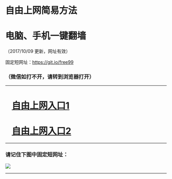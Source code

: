 ﻿# 自由上网简易方法

# 电脑、手机一键翻墙

（2017/10/09 更新，网址有效）

固定短网址：https://git.io/free99

### （微信如打不开，请转到浏览器打开）


***





# &nbsp;&nbsp; <a href="http://ft1439525929.fwq-tz-1001.info/fwqtz01.html?t=100900113672 " target="_blank">自由上网入口1</a>
# &nbsp;&nbsp; <a href="http://ft1750730377.fwq-tz-1002.info/fwqtz02.html?t=100900120860 " target="_blank">自由上网入口2</a>
***

### 请记住下图中固定短网址：

<img src="https://s3-us-west-2.amazonaws.com/fwq-1001/yjfq-20170905okok.png" /> 


***

